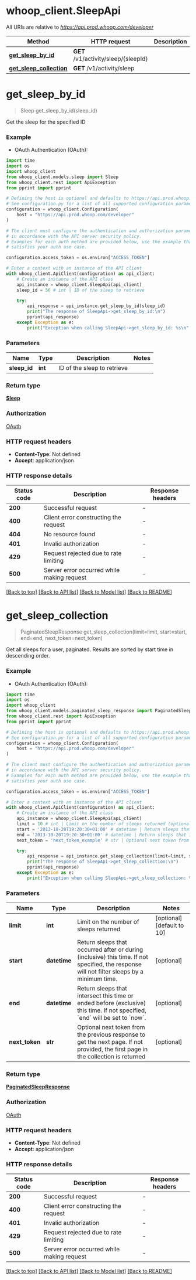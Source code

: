# whoop_client.SleepApi

All URIs are relative to *https://api.prod.whoop.com/developer*

Method | HTTP request | Description
------------- | ------------- | -------------
[**get_sleep_by_id**](SleepApi.md#get_sleep_by_id) | **GET** /v1/activity/sleep/{sleepId} | 
[**get_sleep_collection**](SleepApi.md#get_sleep_collection) | **GET** /v1/activity/sleep | 


# **get_sleep_by_id**
> Sleep get_sleep_by_id(sleep_id)



Get the sleep for the specified ID

### Example

* OAuth Authentication (OAuth):
```python
import time
import os
import whoop_client
from whoop_client.models.sleep import Sleep
from whoop_client.rest import ApiException
from pprint import pprint

# Defining the host is optional and defaults to https://api.prod.whoop.com/developer
# See configuration.py for a list of all supported configuration parameters.
configuration = whoop_client.Configuration(
    host = "https://api.prod.whoop.com/developer"
)

# The client must configure the authentication and authorization parameters
# in accordance with the API server security policy.
# Examples for each auth method are provided below, use the example that
# satisfies your auth use case.

configuration.access_token = os.environ["ACCESS_TOKEN"]

# Enter a context with an instance of the API client
with whoop_client.ApiClient(configuration) as api_client:
    # Create an instance of the API class
    api_instance = whoop_client.SleepApi(api_client)
    sleep_id = 56 # int | ID of the sleep to retrieve

    try:
        api_response = api_instance.get_sleep_by_id(sleep_id)
        print("The response of SleepApi->get_sleep_by_id:\n")
        pprint(api_response)
    except Exception as e:
        print("Exception when calling SleepApi->get_sleep_by_id: %s\n" % e)
```



### Parameters

Name | Type | Description  | Notes
------------- | ------------- | ------------- | -------------
 **sleep_id** | **int**| ID of the sleep to retrieve | 

### Return type

[**Sleep**](Sleep.md)

### Authorization

[OAuth](../README.md#OAuth)

### HTTP request headers

 - **Content-Type**: Not defined
 - **Accept**: application/json

### HTTP response details
| Status code | Description | Response headers |
|-------------|-------------|------------------|
**200** | Successful request |  -  |
**400** | Client error constructing the request |  -  |
**404** | No resource found |  -  |
**401** | Invalid authorization |  -  |
**429** | Request rejected due to rate limiting |  -  |
**500** | Server error occurred while making request |  -  |

[[Back to top]](#) [[Back to API list]](../README.md#documentation-for-api-endpoints) [[Back to Model list]](../README.md#documentation-for-models) [[Back to README]](../README.md)

# **get_sleep_collection**
> PaginatedSleepResponse get_sleep_collection(limit=limit, start=start, end=end, next_token=next_token)



Get all sleeps for a user, paginated. Results are sorted by start time in descending order.

### Example

* OAuth Authentication (OAuth):
```python
import time
import os
import whoop_client
from whoop_client.models.paginated_sleep_response import PaginatedSleepResponse
from whoop_client.rest import ApiException
from pprint import pprint

# Defining the host is optional and defaults to https://api.prod.whoop.com/developer
# See configuration.py for a list of all supported configuration parameters.
configuration = whoop_client.Configuration(
    host = "https://api.prod.whoop.com/developer"
)

# The client must configure the authentication and authorization parameters
# in accordance with the API server security policy.
# Examples for each auth method are provided below, use the example that
# satisfies your auth use case.

configuration.access_token = os.environ["ACCESS_TOKEN"]

# Enter a context with an instance of the API client
with whoop_client.ApiClient(configuration) as api_client:
    # Create an instance of the API class
    api_instance = whoop_client.SleepApi(api_client)
    limit = 10 # int | Limit on the number of sleeps returned (optional) (default to 10)
    start = '2013-10-20T19:20:30+01:00' # datetime | Return sleeps that occurred after or during (inclusive) this time. If not specified, the response will not filter sleeps by a minimum time. (optional)
    end = '2013-10-20T19:20:30+01:00' # datetime | Return sleeps that intersect this time or ended before (exclusive) this time. If not specified, `end` will be set to `now`. (optional)
    next_token = 'next_token_example' # str | Optional next token from the previous response to get the next page. If not provided, the first page in the collection is returned (optional)

    try:
        api_response = api_instance.get_sleep_collection(limit=limit, start=start, end=end, next_token=next_token)
        print("The response of SleepApi->get_sleep_collection:\n")
        pprint(api_response)
    except Exception as e:
        print("Exception when calling SleepApi->get_sleep_collection: %s\n" % e)
```



### Parameters

Name | Type | Description  | Notes
------------- | ------------- | ------------- | -------------
 **limit** | **int**| Limit on the number of sleeps returned | [optional] [default to 10]
 **start** | **datetime**| Return sleeps that occurred after or during (inclusive) this time. If not specified, the response will not filter sleeps by a minimum time. | [optional] 
 **end** | **datetime**| Return sleeps that intersect this time or ended before (exclusive) this time. If not specified, &#x60;end&#x60; will be set to &#x60;now&#x60;. | [optional] 
 **next_token** | **str**| Optional next token from the previous response to get the next page. If not provided, the first page in the collection is returned | [optional] 

### Return type

[**PaginatedSleepResponse**](PaginatedSleepResponse.md)

### Authorization

[OAuth](../README.md#OAuth)

### HTTP request headers

 - **Content-Type**: Not defined
 - **Accept**: application/json

### HTTP response details
| Status code | Description | Response headers |
|-------------|-------------|------------------|
**200** | Successful request |  -  |
**400** | Client error constructing the request |  -  |
**401** | Invalid authorization |  -  |
**429** | Request rejected due to rate limiting |  -  |
**500** | Server error occurred while making request |  -  |

[[Back to top]](#) [[Back to API list]](../README.md#documentation-for-api-endpoints) [[Back to Model list]](../README.md#documentation-for-models) [[Back to README]](../README.md)

